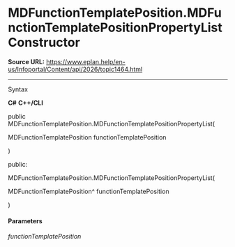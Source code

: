 # MDFunctionTemplatePosition.MDFunctionTemplatePositionPropertyList Constructor

**Source URL:** https://www.eplan.help/en-us/Infoportal/Content/api/2026/topic1464.html

---

Syntax

**C#**
**C++/CLI**


public MDFunctionTemplatePosition.MDFunctionTemplatePositionPropertyList( 

   MDFunctionTemplatePosition functionTemplatePosition

)

public:

MDFunctionTemplatePosition.MDFunctionTemplatePositionPropertyList( 

   MDFunctionTemplatePosition^ functionTemplatePosition

)


#### Parameters

*functionTemplatePosition*
